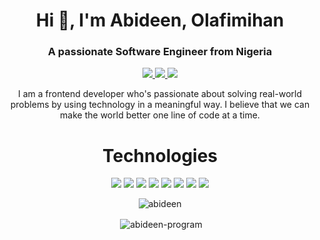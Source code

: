 <div align='center'>
<h1 align="center">Hi 👋, I'm Abideen, Olafimihan</h1>
<h3 align="center">A passionate Software Engineer from Nigeria</h3>

<p align="center">
  <a href="https://olafimihan-abideen.netlify.app/" target="_blank">
    <img src="https://img.shields.io/static/v1?label=|&message=WEBSITE&color=7393B3&style=plastic&logo=react&logo-color=white"/>
  </a>
  <a href="https://www.linkedin.com/in/olafimihan-abideen/" target="_blank">
    <img src="https://img.shields.io/static/v1?label=|&message=LINKED-IN&color=CCCCFF&style=plastic&logo=linkedin&logo-color=white"/>
  </a>
  <a href="https://twitter.com/Olafimihanabid" target="_blank">
    <img src="https://img.shields.io/static/v1?label=|&message=TWITTER&color=7393B3&style=plastic&logo=twitter&logo-color=white"/>
  </a>  
</p>

I am a frontend developer who's passionate about solving real-world problems by using technology in a meaningful way. I believe that we can make the world better one line of code at a time.

<!-- ![Alt-Text](https://media.giphy.com/media/28xF3QFVdocYoHan2N/giphy.gif) -->
<!-- ![Alt-Text](https://media.giphy.com/media/BZSZKPCtD4Yx7XaCVg/giphy.gif) -->
<!-- ![Alt-Text](https://media.giphy.com/media/GrZhxwhG0OnuA4Oihf/giphy.gif) -->


<h1 align="center">Technologies</h1>

<p align="center">
    <img src="https://img.shields.io/static/v1?label=|&message=HTML5&color=ADD8E6&style=plastic&logo=html5"/>
    <img src="https://img.shields.io/static/v1?label=|&message=CSS3&color=ADD8E6&style=plastic&logo=css3"/>
<!--     <img src="https://img.shields.io/static/v1?label=|&message=SASS&color=2b625f&style=plastic&logo=sass"/> -->
    <img src="https://img.shields.io/static/v1?label=|&message=BOOTSTRAP&color=ADD8E6&style=plastic&logo=bootstrap"/>
    <img src="https://img.shields.io/static/v1?label=|&message=JAVASCRIPT&color=7393B3&style=plastic&logo=javascript"/>
    <img src="https://img.shields.io/static/v1?label=|&message=REACT.JS&color=7393B3&style=plastic&logo=react"/>
<!--     <img src="https://img.shields.io/static/v1?label=|&message=TYPESCRIPT&color=4a935c&style=plastic&logo=typescript"/> -->
<!--     <img src="https://img.shields.io/static/v1?label=|&message=PYTHON&color=7393B3&style=plastic&logo=python"/> -->
<!--     <img src="https://img.shields.io/static/v1?label=|&message=JAVA&color=cdf998&style=plastic&logo=java"/> -->
<!--     <img src="https://img.shields.io/static/v1?label=|&message=SOLIDITY&color=8fbc56&style=plastic&logo=solidity"/> -->
<!--     <img src="https://img.shields.io/static/v1?label=|&message=SELENIUM&color=cdf998&style=plastic&logo=selenium"/> -->
<!--     <img src="https://img.shields.io/static/v1?label=|&message=AWS&color=98bf53&style=plastic&logo=amazon"/> -->
<!--     <img src="https://img.shields.io/static/v1?label=|&message=MONGO-DB&color=CCCCFF&style=plastic&logo=mongodb"/> -->
<!--     <img src="https://img.shields.io/static/v1?label=|&message=EXPRESS&color=CCCCFF&style=plastic&logo=express"/> -->
<!--     <img src="https://img.shields.io/static/v1?label=|&message=WEBPACK&color=bbb111&style=plastic&logo=webpack"/> -->
<!--     <img src="https://img.shields.io/static/v1?label=|&message=LINUX&color=CCCCFF&style=plastic&logo=linux"/> -->
    <img src="https://img.shields.io/static/v1?label=|&message=GIT&color=5D3FD3&style=plastic&logo=git"/>
    <img src="https://img.shields.io/static/v1?label=|&message=FIREBASE&color=cbb148&style=plastic&logo=firebase"/>
 <img src="https://img.shields.io/static/v1?label=|&message=NEXT.JS&color=7393B3&style=plastic&logo=next"/>
</p>

<p align="center"><img align="center" src="https://github-readme-streak-stats.herokuapp.com/?user=abideen-program&theme=tokyonight_duo" alt="abideen" /></p>






<p>&nbsp;<img align="center" src="https://github-readme-stats.vercel.app/api?username=abideen-program&show_icons=true&locale=en" alt="abideen-program" /></p>
</div>
